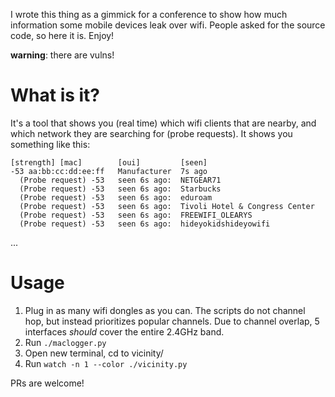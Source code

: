 I wrote this thing as a gimmick for a conference to show how much information some mobile devices leak over wifi.
People asked for the source code, so here it is. Enjoy!

**warning**: there are vulns!


What is it?
===========

It's a tool that shows you (real time) which wifi clients that are nearby, and which network they are searching for (probe requests).
It shows you something like this:

```
[strength] [mac]        [oui]         [seen]
-53 aa:bb:cc:dd:ee:ff   Manufacturer  7s ago
  (Probe request) -53   seen 6s ago:  NETGEAR71
  (Probe request) -53   seen 6s ago:  Starbucks
  (Probe request) -53   seen 6s ago:  eduroam
  (Probe request) -53   seen 6s ago:  Tivoli Hotel & Congress Center
  (Probe request) -53   seen 6s ago:  FREEWIFI_OLEARYS
  (Probe request) -53   seen 6s ago:  hideyokidshideyowifi
```
...

Usage
=====

1. Plug in as many wifi dongles as you can. The scripts do not channel hop, but instead prioritizes popular channels. Due to channel overlap, 5 interfaces *should* cover the entire 2.4GHz band.
2. Run `./maclogger.py`
3. Open new terminal, cd to vicinity/
4. Run `watch -n 1 --color ./vicinity.py`


PRs are welcome!
